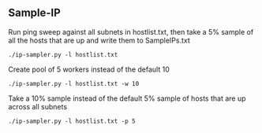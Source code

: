 ## Sample-IP

Run ping sweep against all subnets in hostlist.txt, then take a 5% sample of all the hosts that are up and write them to SampleIPs.txt

```./ip-sampler.py -l hostlist.txt```


Create pool of 5 workers instead of the default 10

```./ip-sampler.py -l hostlist.txt -w 10```


Take a 10% sample instead of the default 5% sample of hosts that are up across all subnets

```./ip-sampler.py -l hostlist.txt -p 5```
